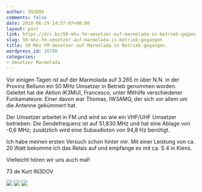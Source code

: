 ```yaml
---
author: IN3DOV
comments: false
date: 2018-06-29 14:57:07+00:00
layout: post
link: https://drc.bz/50-mhz-fm-umsetzer-auf-marmolada-in-betrieb-gegangen/
slug: 50-mhz-fm-umsetzer-auf-marmolada-in-betrieb-gegangen
title: 50 MHz FM Umsetzer auf Marmolada in Betrieb gegangen.
wordpress_id: 16790
categories:
- Umsetzer Marmolada
---
```


Vor einigen Tagen ist auf der Marmolada auf 3.265 m über N.N. in der Provinz Belluno ein 50 MHz Umsetzer in Betrieb genommen worden. Geleitet hat die Aktion IK3MUI, Francesco, unter Mithilfe verschiedener Funkamateure. Einer davon war Thomas, IW3AMQ, der sich vor allem um die Antenne gekümmert hat.




Der Umsetzer arbeitet in FM und wird so wie ein VHF/UHF Umsetzer betrieben. Die Sendefrequenz ist auf 51,830 MHz und hat eine Ablage von -0,6 MHz; zusätzlich wird eine Subaudioton von 94,8 Hz benötigt.




Ich habe meinen ersten Versuch schon hinter mir. Mit einer Leistung von ca. 20 Watt bekomme ich das Relais auf und empfange es mit ca. S 4 in Kiens.




Vielleicht hören wir uns auch mal!


73 de Kurt IN3DOV

[![](https://drc.bz/wp-content/uploads/2018/06/image1.jpeg)](https://drc.bz/wp-content/uploads/2018/06/image1.jpeg) [![](https://drc.bz/wp-content/uploads/2018/06/image1-1.jpeg)](https://drc.bz/wp-content/uploads/2018/06/image1-1.jpeg) [![](https://drc.bz/wp-content/uploads/2018/06/image2.jpeg)](https://drc.bz/wp-content/uploads/2018/06/image2.jpeg)


